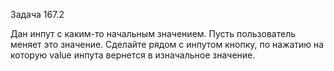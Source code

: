 Задача 167.2

Дан инпут с каким-то начальным значением. Пусть пользователь меняет это значение. Сделайте рядом с инпутом кнопку, по нажатию на которую value инпута вернется в изначальное значение.